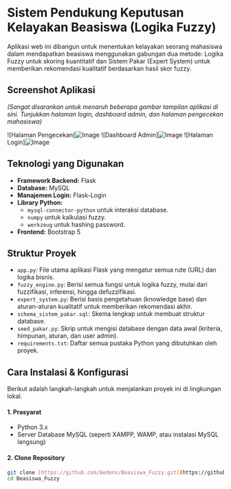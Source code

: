 # Sistem Pendukung Keputusan Kelayakan Beasiswa (Logika Fuzzy)

Aplikasi web ini dibangun untuk menentukan kelayakan seorang mahasiswa dalam mendapatkan beasiswa menggunakan gabungan dua metode: Logika Fuzzy untuk skoring kuantitatif dan Sistem Pakar (Expert System) untuk memberikan rekomendasi kualitatif berdasarkan hasil skor fuzzy.

## Screenshot Aplikasi
*(Sangat disarankan untuk menaruh beberapa gambar tampilan aplikasi di sini. Tunjukkan halaman login, dashboard admin, dan halaman pengecekan mahasiswa)*

![Halaman Pengecekan]![Image](https://github.com/user-attachments/assets/9387fb52-f61f-48d1-85f3-a102f0fc6079)
![Dashboard Admin]![Image](https://github.com/user-attachments/assets/3c08f264-50b9-49dc-9ff6-1e056943934f)
![Halaman Login]![Image](https://github.com/user-attachments/assets/267ded42-9012-4a74-88d0-d69d80c0bd91)

## Teknologi yang Digunakan
* **Framework Backend:** Flask
* **Database:** MySQL
* **Manajemen Login:** Flask-Login
* **Library Python:**
    * `mysql-connector-python` untuk interaksi database.
    * `numpy` untuk kalkulasi fuzzy.
    * `werkzeug` untuk hashing password.
* **Frontend:** Bootstrap 5

## Struktur Proyek
* `app.py`: File utama aplikasi Flask yang mengatur semua rute (URL) dan logika bisnis.
* `fuzzy_engine.py`: Berisi semua fungsi untuk logika fuzzy, mulai dari fuzzifikasi, inferensi, hingga defuzzifikasi.
* `expert_system.py`: Berisi basis pengetahuan (knowledge base) dan aturan-aturan kualitatif untuk memberikan rekomendasi akhir.
* `schema_sistem_pakar.sql`: Skema lengkap untuk membuat struktur database.
* `seed_pakar.py`: Skrip untuk mengisi database dengan data awal (kriteria, himpunan, aturan, dan user admin).
* `requirements.txt`: Daftar semua pustaka Python yang dibutuhkan oleh proyek.

## Cara Instalasi & Konfigurasi
Berikut adalah langkah-langkah untuk menjalankan proyek ini di lingkungan lokal.

#### 1. Prasyarat
* Python 3.x
* Server Database MySQL (seperti XAMPP, WAMP, atau instalasi MySQL langsung)

#### 2. Clone Repository
```bash
git clone [https://github.com/Aedenx/Beasiswa_Fuzzy.git](https://github.com/Aedenx/Beasiswa_Fuzzy.git)
cd Beasiswa_Fuzzy
